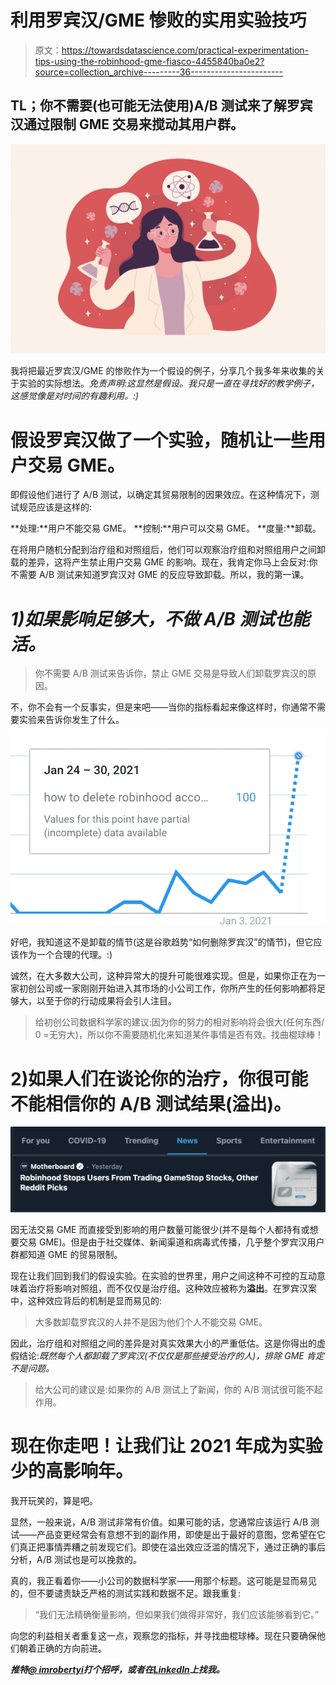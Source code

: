 # 利用罗宾汉/GME 惨败的实用实验技巧

> 原文：<https://towardsdatascience.com/practical-experimentation-tips-using-the-robinhood-gme-fiasco-4455840ba0e2?source=collection_archive---------36----------------------->

## TL；你不需要(也可能无法使用)A/B 测试来了解罗宾汉通过限制 GME 交易来搅动其用户群。

![](img/16e5d00d58d67b84f51fc2a36ffa218d.png)

我将把最近罗宾汉/GME 的惨败作为一个假设的例子，分享几个我多年来收集的关于实验的实际想法。*免责声明:这显然是假设。我只是一直在寻找好的教学例子，这感觉像是对时间的有趣利用。:)*

# **假设罗宾汉做了一个实验，随机让一些用户交易 GME。**

即假设他们进行了 A/B 测试，以确定其贸易限制的因果效应。在这种情况下，测试规范应该是这样的:

**处理:**用户不能交易 GME。
**控制:**用户可以交易 GME。
**度量:**卸载。

在将用户随机分配到治疗组和对照组后，他们可以观察治疗组和对照组用户之间卸载的差异，这将产生禁止用户交易 GME 的影响。现在，我肯定你马上会反对:你不需要 A/B 测试来知道罗宾汉对 GME 的反应导致卸载。所以，我的第一课。

# *1)如果影响足够大，不做 A/B 测试也能活。*

> 你不需要 A/B 测试来告诉你，禁止 GME 交易是导致人们卸载罗宾汉的原因。

不，你不会有一个反事实，但是来吧——当你的指标看起来像这样时，你通常不需要实验来告诉你发生了什么。

![](img/3eef106a012e806b3b772b561b5e9217.png)

好吧，我知道这不是卸载的情节(这是谷歌趋势“如何删除罗宾汉”的情节)，但它应该作为一个合理的代理。:)

诚然，在大多数大公司，这种异常大的提升可能很难实现。但是，如果你正在为一家初创公司或一家刚刚开始进入其市场的小公司工作，你所产生的任何影响都将足够大，以至于你的行动成果将会引人注目。

> 给初创公司数据科学家的建议:因为你的努力的相对影响将会很大(任何东西/ 0 =无穷大)，所以你不需要随机化来知道某件事情是否有效。找曲棍球棒！

# 2)如果人们在谈论你的治疗，你很可能不能相信你的 A/B 测试结果(溢出)。

![](img/8c2ae252e952550b486e82b2bcd7e881.png)

因无法交易 GME 而直接受到影响的用户数量可能很少(并不是每个人都持有或想要交易 GME)。但是由于社交媒体、新闻渠道和病毒式传播，几乎整个罗宾汉用户群都知道 GME 的贸易限制。

现在让我们回到我们的假设实验。在实验的世界里，用户之间这种不可控的互动意味着治疗将影响对照组，而不仅仅是治疗组。这种效应被称为**溢出**。在罗宾汉案中，这种效应背后的机制是显而易见的:

> 大多数卸载罗宾汉的人并不是因为他们个人不能交易 GME。

因此，治疗组和对照组之间的差异是对真实效果大小的严重低估。这是你得出的虚假结论:*既然每个人都卸载了罗宾汉(不仅仅是那些接受治疗的人)，排除 GME 肯定不是问题。*

> 给大公司的建议是:如果你的 A/B 测试上了新闻，你的 A/B 测试很可能不起作用。

# 现在你走吧！让我们让 2021 年成为实验少的高影响年。

我开玩笑的，算是吧。

显然，一般来说，A/B 测试非常有价值。如果可能的话，您通常应该运行 A/B 测试——产品变更经常会有意想不到的副作用，即使是出于最好的意图，您希望在它们真正把事情弄糟之前发现它们。即使在溢出效应泛滥的情况下，通过正确的事后分析，A/B 测试也是可以挽救的。

真的，我正看着你——小公司的数据科学家——用那个标题。这可能是显而易见的，但不要谴责缺乏严格的测试实践和数据不足。跟我重复:

> “我们无法精确衡量影响，但如果我们做得非常好，我们应该能够看到它。”

向您的利益相关者重复这一点，观察您的指标，并寻找曲棍球棒。现在只要确保他们朝着正确的方向前进。

***推特***[***@ imrobertyi***](https://twitter.com/imrobertyi)***打个招呼，或者在***[***LinkedIn***](https://www.linkedin.com/in/robert-yi/)***上找我。***